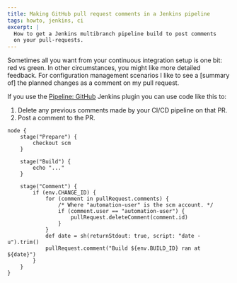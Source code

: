 ```yaml
---
title: Making GitHub pull request comments in a Jenkins pipeline
tags: howto, jenkins, ci
excerpt: |
  How to get a Jenkins multibranch pipeline build to post comments
  on your pull-requests.
---
```


Sometimes all you want from your continuous integration setup is one bit: red vs
green. In other circumstances, you might like more detailed feedback. For
configuration management scenarios I like to see a [summary of] the planned
changes as a comment on my pull request.

If you use the [Pipeline: GitHub](https://plugins.jenkins.io/pipeline-github/)
Jenkins plugin you can use code like this to:

1. Delete any previous comments made by your CI/CD pipeline on that PR.
2. Post a comment to the PR.

```
node {
    stage("Prepare") {
        checkout scm
    }

    stage("Build") {
        echo "..."
    }

    stage("Comment") {
        if (env.CHANGE_ID) {
            for (comment in pullRequest.comments) {
                /* Where "automation-user" is the scm account. */
                if (comment.user == "automation-user") {
                    pullRequest.deleteComment(comment.id)
                }
            }
            def date = sh(returnStdout: true, script: "date -u").trim()
            pullRequest.comment("Build ${env.BUILD_ID} ran at ${date}")
        }
    }
}
```
